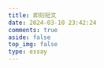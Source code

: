 ```yaml
---
title: 即刻短文
date: 2024-03-10 23:42:24
comments: true
aside: false
top_img: false
type: essay
---
```

